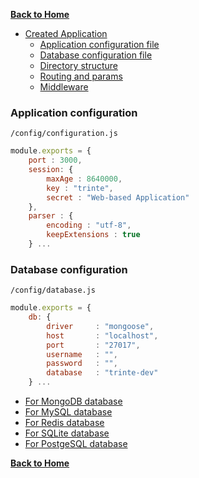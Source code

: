 **[Back to Home](https://github.com/biggora/trinte/wiki)**

* [Created Application](https://github.com/biggora/trinte/wiki/Application-configuration)
  * [Application configuration file](https://github.com/biggora/trinte/wiki/Application-configuration)
  * [Database configuration file](https://github.com/biggora/trinte/wiki/Application-configuration#database-configuration)
  * [Directory structure](https://github.com/biggora/trinte/wiki/Directory-Structure)
  * [Routing and params](https://github.com/biggora/trinte/wiki/Routes)
  * [Middleware](https://github.com/biggora/trinte/wiki/Middleware)

### Application configuration

`/config/configuration.js`

```js
module.exports = {
    port : 3000,
    session: {
        maxAge : 8640000,
        key : "trinte",
        secret : "Web-based Application"
    },
    parser : {
        encoding : "utf-8",
        keepExtensions : true
    } ...
```

### Database configuration

`/config/database.js`

```js
module.exports = {
    db: {
        driver     : "mongoose",
        host       : "localhost",
        port       : "27017",
        username   : "",
        password   : "",
        database   : "trinte-dev"
    } ...
```

  * [For MongoDB database](https://github.com/biggora/trinte/wiki/For-MongoDB-database)
  * [For MySQL database](https://github.com/biggora/trinte/wiki/For-MySQL-database)
  * [For Redis database](https://github.com/biggora/trinte/wiki/For-Redis-database)
  * [For SQLite database](https://github.com/biggora/trinte/wiki/For-SQLite-database)
  * [For PostgeSQL database](https://github.com/biggora/trinte/wiki/For-PostgeSQL-database)

**[Back to Home](https://github.com/biggora/trinte/wiki)**